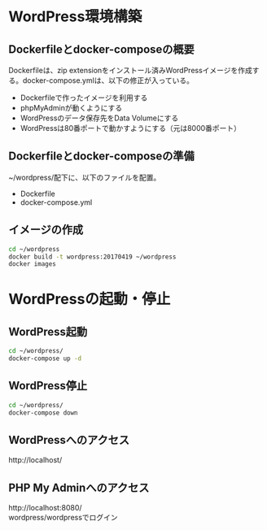 # WordPress環境構築
## Dockerfileとdocker-composeの概要
Dockerfileは、zip extensionをインストール済みWordPressイメージを作成する。docker-compose.ymlは、以下の修正が入っている。
- Dockerfileで作ったイメージを利用する
- phpMyAdminが動くようにする
- WordPressのデータ保存先をData Volumeにする
- WordPressは80番ポートで動かすようにする（元は8000番ポート）

## Dockerfileとdocker-composeの準備
~/wordpress/配下に、以下のファイルを配置。
- Dockerfile
- docker-compose.yml

## イメージの作成
```bash
cd ~/wordpress
docker build -t wordpress:20170419 ~/wordpress
docker images
```

# WordPressの起動・停止
## WordPress起動
```bash
cd ~/wordpress/
docker-compose up -d
```

## WordPress停止
```bash
cd ~/wordpress/
docker-compose down
```

## WordPressへのアクセス
http://localhost/

## PHP My Adminへのアクセス
http://localhost:8080/  
wordpress/wordpressでログイン
